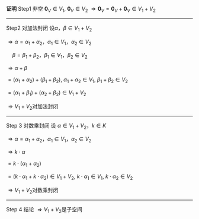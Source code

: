 **证明**
Step1 非空
$\mathbf0_V\in V_1,\ \mathbf0_V\in V_2$
$\Rightarrow\mathbf0_V=\mathbf0_V+\mathbf0_V\in V_1+V_2$

---

Step2 对加法封闭
设$\alpha，\beta\in V_1+V_2$

$\Rightarrow\alpha=\alpha_1+\alpha_2，\alpha_1\in V_1， \alpha_2\in V_2$

$\quad\beta=\beta_1+\beta_2，\beta_1\in V_1，\beta_2\in V_2$

$\Rightarrow\alpha+\beta$

$=(\alpha_1+\alpha_2)+(\beta_1+\beta_2),\ \alpha_1+\alpha_2\in V_1,\ \beta_1+\beta_2\in V_2$

$=(\alpha_1+\beta_1)+(\alpha_2+\beta_2)
\in V_1+V_2$

$\Rightarrow V_1+V_2$对加法封闭

---

Step 3 对数乘封闭
设 $\alpha\in V_1+V_2，k\in K$

$\Rightarrow\alpha
=\alpha_1+\alpha_2，\alpha_1\in V_1，\alpha_2\in V_2$

$\Rightarrow k\cdot\alpha$

$=k\cdot(\alpha_1+\alpha_2)$

$=(k\cdot\alpha_1+k\cdot\alpha_2)\in V_1+V_2,\ k\cdot\alpha_1\in V_1,\ k\cdot\alpha_2\in V_2$

$\Rightarrow V_1+V_2$对数乘封闭

---

Step 4 结论
$\Rightarrow V_1+V_2$是子空间

